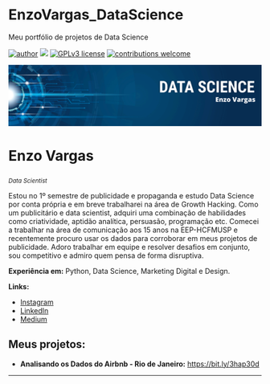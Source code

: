 # EnzoVargas_DataScience
Meu portfólio de projetos de Data Science

[![author](https://img.shields.io/badge/author-EnzoV-red.svg)](https://www.linkedin.com/in/enzo-vargas/) [![](https://img.shields.io/badge/python-3.7+-blue.svg)](https://www.python.org/downloads/release/python-365/) [![GPLv3 license](https://img.shields.io/badge/License-GPLv3-blue.svg)](http://perso.crans.org/besson/LICENSE.html) [![contributions welcome](https://img.shields.io/badge/contributions-welcome-brightgreen.svg?style=flat)](https://github.com/enzo-vargas/EnzoVargas_DataScience/issues)

<p align="center">
  <img src="Enzo Vargas.png" >
</p>

# Enzo Vargas
<sub>*Data Scientist*</sub>

Estou no 1º semestre de publicidade e propaganda e estudo Data Science por conta própria e em breve trabalharei na área de Growth Hacking. Como um publicitário e data scientist, adquiri uma combinação de habilidades como criatividade, aptidão analítica, persuasão, programação etc. Comecei a trabalhar na área de comunicação aos 15 anos na EEP-HCFMUSP e recentemente procuro usar os dados para corroborar em meus projetos de publicidade. Adoro trabalhar em equipe e resolver desafios em conjunto, sou competitivo e admiro quem pensa de forma disruptiva. 



**Experiência em:** Python, Data Science, Marketing Digital e Design.

**Links:**
* [Instagram](https://www.instagram.com/enzovargass_/?hl=pt-br)
* [LinkedIn](https://www.linkedin.com/in/enzo-vargas/)
* [Medium](https://medium.com/@enzovargas)

## Meus projetos:
* **Analisando os Dados do Airbnb - Rio de Janeiro:** https://bit.ly/3hap30d
---




